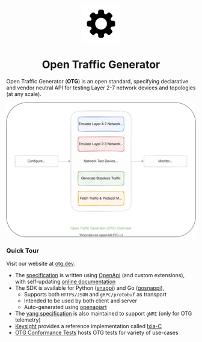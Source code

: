 <div align="center">
  <img src="profile/gear-icon.svg" width="100" height="100" alt="Open Traffic Generator Icon">
  <h1 align="center">Open Traffic Generator</h1>
</div>

Open Traffic Generator (**OTG**) is an open standard, specifying declarative and vendor neutral API for testing Layer 2-7 network devices and topologies (at any scale).

<p align="center">
    <img style="horizontal-align:middle" src="profile/otg-overview.drawio.svg" alt="Open Traffic Generator Overview">
</p>

### Quick Tour

Visit our website at [otg.dev](https://otg.dev/).

- The [specification](https://github.com/open-traffic-generator/models) is written using [OpenApi](https://spec.openapis.org/oas/latest.html) (and custom extensions), with self-updating [online documentation](https://redocly.github.io/redoc/?url=https://raw.githubusercontent.com/open-traffic-generator/models/master/artifacts/openapi.yaml&nocors)
- The SDK is available for Python ([snappi](https://github.com/open-traffic-generator/snappi)) and Go ([gosnappi](https://github.com/open-traffic-generator/snappi/tree/main/gosnappi)),
    * Supports both `HTTPs/JSON` and `gRPC/protobuf` as transport
    * Intended to be used by both client and server
    * Auto-generated using [openapiart](https://github.com/open-traffic-generator/openapiart)
- The [yang specification](https://github.com/open-traffic-generator/models-yang) is also maintained to support `gNMI` (only for OTG telemetry)
- [Keysight](https://www.keysight.com/in/en/products/network-test/protocol-load-test/keysight-elastic-network-generator.html) provides a reference implementation called [Ixia-C](https://github.com/open-traffic-generator/ixia-c)
- [OTG Conformance Tests](https://github.com/open-traffic-generator/conformance) hosts OTG tests for variety of use-cases
